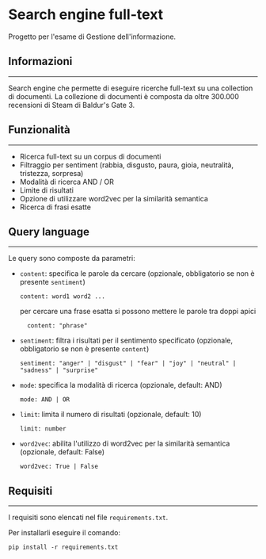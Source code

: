 # Search engine full-text
Progetto per l'esame di Gestione dell'informazione.

## Informazioni

---------------------------------------

Search engine che permette di eseguire ricerche full-text su una collection di documenti.
La collezione di documenti è composta da oltre 300.000 recensioni di Steam di Baldur's Gate 3.

## Funzionalità

---------------------------------------

* Ricerca full-text su un corpus di documenti
* Filtraggio per sentiment (rabbia, disgusto, paura, gioia, neutralità, tristezza, sorpresa)
* Modalità di ricerca AND / OR
* Limite di risultati
* Opzione di utilizzare word2vec per la similarità semantica
* Ricerca di frasi esatte


## Query language

--------------------------

Le query sono composte da parametri:

* `content`: specifica le parole da cercare (opzionale, obbligatorio se non è presente `sentiment`)
    ```
    content: word1 word2 ...
    ```
  per cercare una frase esatta si possono mettere le parole tra doppi apici
  ```
    content: "phrase"
  ```
* `sentiment`: filtra i risultati per il sentimento specificato (opzionale, obbligatorio se non è presente `content`)
    ```
    sentiment: "anger" | "disgust" | "fear" | "joy" | "neutral" | "sadness" | "surprise"
    ```
* `mode`: specifica la modalità di ricerca (opzionale, default: AND)
    ```
    mode: AND | OR
    ```
* `limit`: limita il numero di risultati (opzionale, default: 10)
    ```
    limit: number
    ```
* `word2vec`: abilita l'utilizzo di word2vec per la similarità semantica (opzionale, default: False)
    ```
    word2vec: True | False
    ```
  
## Requisiti

--------------------------

I requisiti sono elencati nel file `requirements.txt`.

Per installarli eseguire il comando:

```
pip install -r requirements.txt
```